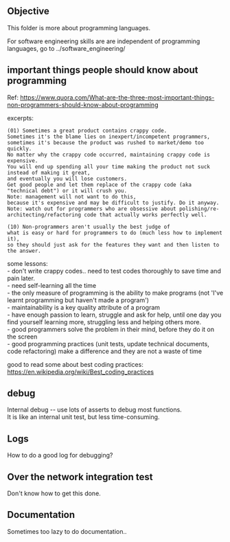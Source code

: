 Objective
------------------

This folder is more about programming languages.

For software engineering skills are are independent of programming languages,
go to ../software_engineering/


important things people should know about programming
------------------------

Ref: https://www.quora.com/What-are-the-three-most-important-things-non-programmers-should-know-about-programming

excerpts:
```
(01) Sometimes a great product contains crappy code. 
Sometimes it's the blame lies on inexpert/incompetent programmers, 
sometimes it's because the product was rushed to market/demo too quickly. 
No matter why the crappy code occurred, maintaining crappy code is expensive. 
You will end up spending all your time making the product not suck instead of making it great, 
and eventually you will lose customers. 
Get good people and let them replace of the crappy code (aka "technical debt") or it will crush you. 
Note: management will not want to do this, 
because it's expensive and may be difficult to justify. Do it anyway. 
Note: watch out for programmers who are obsessive about polishing/re-architecting/refactoring code that actually works perfectly well.

(10) Non-programmers aren't usually the best judge of 
what is easy or hard for programmers to do (much less how to implement it), 
so they should just ask for the features they want and then listen to the answer.
```

some lessons:  
	- don't write crappy codes.. need to test codes thoroughly to save time and pain later.  
	- need self-learning all the time  
	- the only measure of programming is the ability to make programs (not 'I've learnt programming but haven't made a program')  
	- maintainability is a key quality attribute of a program  
	- have enough passion to learn, struggle and ask for help, until one day you find yourself learning more, struggling less and helping others more.  
	- good programmers solve the problem in their mind, before they do it on the screen  
	- good programming practices (unit tests, update technical documents, code refactoring) make a difference and they are not a waste of time  
	

good to read some about best coding practices: https://en.wikipedia.org/wiki/Best_coding_practices


debug
-------------

Internal debug -- use lots of asserts to debug most functions.  
It is like an internal unit test, but less time-consuming.


Logs
--------------------

How to do a good log for debugging?


Over the network integration test
----------------------------

Don't know how to get this done.


Documentation
-------------------------

Sometimes too lazy to do documentation..
